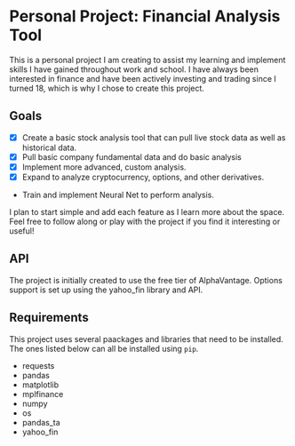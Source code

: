 # Personal Project: Financial Analysis Tool

This is a personal project I am creating to assist my learning and implement skills I have gained throughout work and school. I have always been interested in finance and have been actively investing and trading since I turned 18, which is why I chose to create this project.

## Goals
- [x] Create a basic stock analysis tool that can pull live stock data as well as historical data.
- [x] Pull basic company fundamental data and do basic analysis
- [x] Implement more advanced, custom analysis.
- [x] Expand to analyze cryptocurrency, options, and other derivatives.
- Train and implement Neural Net to perform analysis.

I plan to start simple and add each feature as I learn more about the space. Feel free to follow along or play with the project if you find it interesting or useful!

## API
The project is initially created to use the free tier of AlphaVantage. Options support is set up using the yahoo_fin library and API.

## Requirements
This project uses several paackages and libraries that need to be installed. The ones listed below can all be installed using 	```pip```.
- requests
- pandas
- matplotlib
- mplfinance
- numpy
- os
- pandas_ta
- yahoo_fin
